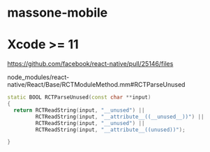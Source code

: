 # massone-mobile

# Xcode >= 11

https://github.com/facebook/react-native/pull/25146/files

node_modules/react-native/React/Base/RCTModuleMethod.mm#RCTParseUnused

```c++
static BOOL RCTParseUnused(const char **input)
{
  return RCTReadString(input, "__unused") ||
         RCTReadString(input, "__attribute__((__unused__))") ||
         RCTReadString(input, "__unused") ||
         RCTReadString(input, "__attribute__((unused))");

}
```
